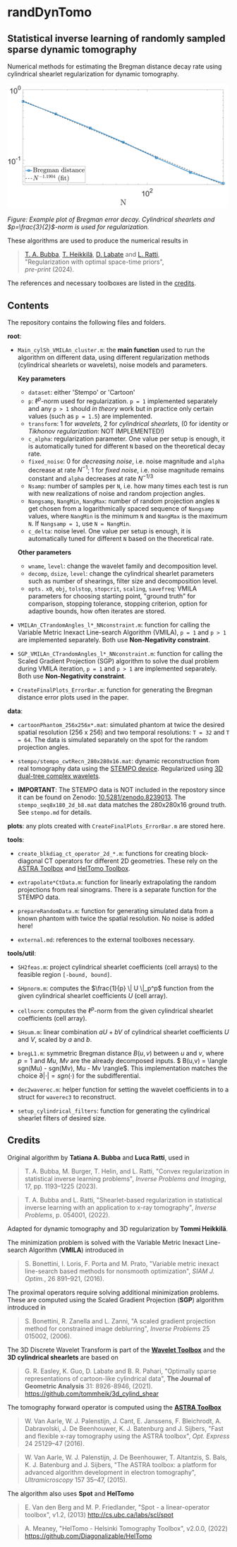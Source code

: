 # randDynTomo

## Statistical inverse learning of randomly sampled sparse dynamic tomography
Numerical methods for estimating the Bregman distance decay rate using cylindrical shearlet regularization for dynamic tomography.

<img title="Bregman error decay with cylindrical shearlets, p=3/2" alt="Example plot" src="plots/Cartoon_decreasing_p32_Shearlet_Nsamp005.png" width="500">  

_Figure: Example plot of Bregman error decay. Cylindrical shearlets and $p=\frac{3}{2}$-norm is used for regularization._


These algorithms are used to produce the numerical results in  
> [T. A. Bubba](https://orcid.org/0000-0003-0020-9210), [T. Heikkilä](https://orcid.org/0000-0001-5505-8136), [D. Labate](https://orcid.org/0000-0002-9718-789X) and [L. Ratti](https://orcid.org/0000-0001-7948-0577),  
"Regularization with optimal space-time priors",  
_pre-print_ (2024). 

The references and necessary toolboxes are listed in the [credits](#credits).

## Contents

The repository contains the following files and folders.

**root**:

- `Main_cylSh_VMILAn_cluster.m`: the **main function** used to run the algorithm on different data, using different regularization methods (cylindrical shearlets or wavelets), noise models and parameters.

    **Key parameters**  
    - `dataset`: either 'Stempo' or 'Cartoon'
    - `p`: $\ell^p$-norm used for regularization. `p = 1` implemented separately and any `p > 1` should *in theory* work but in practice only certain values (such as `p = 1.5`) are implemented.
    - `transform`: 1 for *wavelets*, 2 for *cylindrical shearlets*, (0 for identity or *Tikhonov regularization*: NOT IMPLEMENTED!)
    - `c_alpha`: regularization parameter. One value per setup is enough, it is automatically tuned for different `N` based on the theoretical decay rate.
    - `fixed_noise`: 0 for *decreasing noise*, i.e. noise magnitude and `alpha` decrease at rate $N^{-1}$; 1 for *fixed noise*, i.e. noise magnitude remains constant and `alpha` decreases at rate $N^{-1/3}$ 
    - `Nsamp`: number of samples per `N`, i.e. how many times each test is run with new realizations of noise and random projection angles.
    - `Nangsamp`, `NangMin`, `NangMax`: number of random projection angles `N` get chosen from a logarithmically spaced sequence of `Nangsamp` values, where `NangMin` is the minimum `N` and `NangMax` is the maximum `N`. If `Nangsamp = 1`, use `N = NangMin`.
    - `c_delta`: noise level. One value per setup is enough, it is automatically tuned for different `N` based on the theoretical rate.

    **Other parameters**  
    - `wname`, `level`: change the wavelet family and decomposition level.
    - `decomp`, `dsize`, `level`: change the cylindrical shearlet parameters such as number of shearings, filter size and decomposition level.
    - `opts.` `x0`, `obj`, `tolstop`, `stopcrit`, `scaling`, `savefreq`: VMILA parameters for choosing starting point, "ground truth" for comparison, stopping tolerance, stopping criterion, option for adaptive bounds, how often iterates are stored.

- `VMILAn_CTrandomAngles_l*_NNconstraint.m`: function for calling the Variable Metric Inexact Line-search Algorithm (VMILA), `p = 1` and `p > 1` are implemented separately. Both use **Non-Negativity constraint**.

- `SGP_VMILAn_CTrandomAngles_l*_NNconstraint.m`: function for calling the Scaled Gradient Projection (SGP) algorithm to solve the dual problem during VMILA iteration, `p = 1` and `p > 1` are implemented separately. Both use **Non-Negativity constraint**.

- `CreateFinalPlots_ErrorBar.m`: function for generating the Bregman distance error plots used in the paper.

**data**:  

- `cartoonPhantom_256x256x*.mat`: simulated phantom at twice the desired spatial resolution (256 x 256) and two temporal resolutions: `T = 32` and `T = 64`. The data is simulated separately on the spot for the random projection angles.

- `stempo/stempo_cwtRecn_280x280x16.mat`: dynamic reconstruction from real tomography data using the [STEMPO device](https://zenodo.org/record/8239013). Regularized using [3D dual-tree complex wavelets](https://sigproc.eng.cam.ac.uk/foswiki/pub/Main/NGK/Chen_H_TIP_effreg_14may2011_submitted.pdf).

- **IMPORTANT**: The STEMPO data is NOT included in the repostory since it can be found on Zenodo: [10.5281/zenodo.8239013](https://zenodo.org/record/8239013). The `stempo_seq8x180_2d_b8.mat` data matches the 280x280x16 ground truth. See `stempo.md` for details.

**plots**: any plots created with `CreateFinalPlots_ErrorBar.m` are stored here.

**tools**: 

- `create_blkdiag_ct_operator_2d_*.m`: functions for creating block-diagonal CT operators for different 2D geometries. These rely on the [ASTRA Toolbox](#astra) and [HelTomo Toolbox](#heltomo).

- `extrapolate*CtData.m`: function for linearly extrapolating the random projections from real sinograms. There is a separate function for the STEMPO data.

- `prepareRandomData.m`: function for generating simulated data from a known phantom with twice the spatial resolution. No noise is added here!

- `external.md`: references to the external toolboxes necessary.

**tools/util**:

- `SH2feas.m`: project cylindrical shearlet coefficients (cell arrays) to the feasible region `[-bound, bound]`.

- `SHpnorm.m`: computes the $\frac{1}{p} \| U \|_p^p$ function from the given cylindrical shearlet coefficients $U$ (cell array).

- `cellnorm`: computes the $\ell^p$-norm from the given cylindrical shearlet coefficients (cell array).

- `SHsum.m`: linear combination $aU + bV$ of cylindrical shearlet coefficients $U$ and $V$, scaled by $a$ and $b$.

- `bregL1.m`: symmetric Bregman distance $B(u,v)$ between $u$ and $v$, where $p=1$ and $Mu$, $Mv$ are the already decomposed inputs. $ B(u,v) = \langle sgn(Mu) - sgn(Mv), Mu - Mv \rangle$. This implementation matches the choice $\partial | \cdot | = sgn(\cdot)$ for the subdifferential.

- `dec2waverec.m`: helper function for setting the wavelet coefficients in to a struct for `waverec3` to reconstruct.

- `setup_cylindrical_filters`: function for generating the cylindrical shearlet filters of desired size.



## Credits <a name="credits"></a>

Original algorithm by **Tatiana A. Bubba** and **Luca Ratti**, used in  
> T. A. Bubba, M. Burger, T. Helin, and L. Ratti, "Convex regularization in statistical inverse learning problems", _Inverse Problems and Imaging_, 17, pp. 1193–1225 (2023).  

> T. A. Bubba and L. Ratti, "Shearlet-based regularization in statistical inverse learning with an application to x-ray tomography", 
_Inverse Problems_, p. 054001, (2022).

Adapted for dynamic tomography and 3D regularization by **Tommi Heikkilä**.

The minimization problem is solved with the Variable Metric Inexact Line-search Algorithm (**VMILA**) introduced in  
> S. Bonettini, I. Loris, F. Porta and M. Prato, "Variable metric inexact line-search based methods for nonsmooth optimization", _SIAM J. Optim._, 26 891–921, (2016).

The proximal operators require solving additional minimization problems. These are computed using the Scaled Gradient Projection (**SGP**) algorithm introduced in  
> S. Bonettini, R. Zanella and L. Zanni, "A scaled gradient projection method for constrained image deblurring", 
_Inverse Problems_ 25 015002, (2006).

The 3D Discrete Wavelet Transform is part of the [**Wavelet Toolbox**](https://www.mathworks.com/products/wavelet.html) and the **3D cylindrical shearlets** are based on
> G. R. Easley, K. Guo, D. Labate and B. R. Pahari, "Optimally sparse representations of cartoon-like cylindrical data", 
__The Journal of Geometric Analysis__ 31: 8926-8946, (2021).  
https://github.com/tommheik/3d_cylind_shear

The tomography forward operator is computed using the [**ASTRA Toolbox**](https://astra-toolbox.com/) <a name="astra"></a>
> W. Van Aarle, W. J. Palenstijn, J. Cant, E. Janssens, F. Bleichrodt, A. Dabravolski, J. De Beenhouwer,
K. J. Batenburg and J. Sijbers, "Fast and flexible x-ray tomography using the ASTRA toolbox", 
_Opt. Express_ 24 25129–47 (2016).

> W. Van Aarle, W. J. Palenstijn, J. De Beenhouwer, T. Altantzis, S. Bals, K. J. Batenburg and J. Sijbers, "The ASTRA toolbox: a platform for advanced algorithm development in electron tomography", _Ultramicroscopy_ 157 35–47, (2015).

The algorithm also uses **Spot** and **HelTomo** <a name="heltomo"></a>
> E. Van den Berg and M. P. Friedlander, "Spot - a linear-operator toolbox", v1.2, (2013) http://cs.ubc.ca/labs/scl/spot

> A. Meaney, "HelTomo - Helsinki Tomography Toolbox", v2.0.0, (2022) https://github.com/Diagonalizable/HelTomo